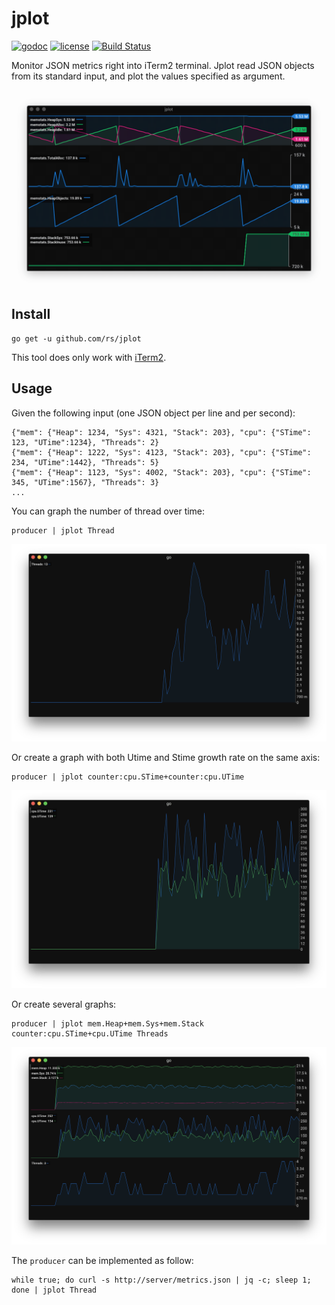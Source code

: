 # jplot
[![godoc](http://img.shields.io/badge/godoc-reference-blue.svg?style=flat)](https://godoc.org/github.com/rs/jplot) [![license](http://img.shields.io/badge/license-MIT-red.svg?style=flat)](https://raw.githubusercontent.com/rs/jplot/master/LICENSE) [![Build Status](https://travis-ci.org/rs/jplot.svg?branch=master)](https://travis-ci.org/rs/jplot)

Monitor JSON metrics right into iTerm2 terminal. Jplot read JSON objects from its standard input, and plot the values specified as argument.

![all](doc/demo.gif)

## Install

```
go get -u github.com/rs/jplot
```

This tool does only work with [iTerm2](https://www.iterm2.com).

## Usage

Given the following input (one JSON object per line and per second):

```
{"mem": {"Heap": 1234, "Sys": 4321, "Stack": 203}, "cpu": {"STime": 123, "UTime":1234}, "Threads": 2}
{"mem": {"Heap": 1222, "Sys": 4123, "Stack": 203}, "cpu": {"STime": 234, "UTime":1442}, "Threads": 5}
{"mem": {"Heap": 1123, "Sys": 4002, "Stack": 203}, "cpu": {"STime": 345, "UTime":1567}, "Threads": 3}
...
```

You can graph the number of thread over time:

```
producer | jplot Thread
```

![all](doc/single.png)

Or create a graph with both Utime and Stime growth rate on the same axis:

```
producer | jplot counter:cpu.STime+counter:cpu.UTime
```

![all](doc/dual.png)


Or create several graphs:

```
producer | jplot mem.Heap+mem.Sys+mem.Stack counter:cpu.STime+cpu.UTime Threads
```

![all](doc/all.png)

The `producer` can be implemented as follow:

```
while true; do curl -s http://server/metrics.json | jq -c; sleep 1; done | jplot Thread
```

